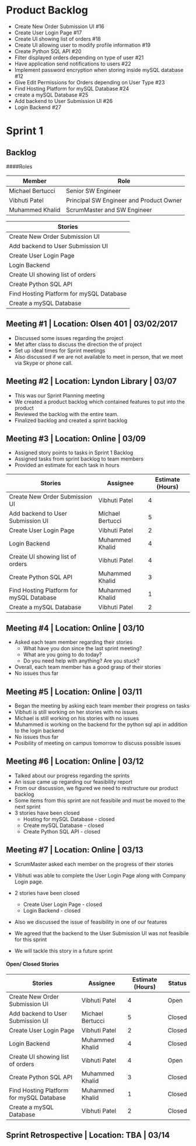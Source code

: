 # Product Backlog

* Create New Order Submission UI #16
* Create User Login Page #17
* Create UI showing list of orders #18
* Create UI allowing user to modify profile information #19
* Create Python SQL API #20
* Filter displayed orders depending on type of user #21
* Have application send notifications to users #22
* Implement password encryption when storing inside mySQL database #12
* Give Edit Permissions for Orders depending on User Type #23
* Find Hosting Platform for mySQL Database #24
* create a mySQL Database #25
* Add backend to User Submission UI #26
* Login Backend #27

# Sprint 1
## Backlog

####Roles

| Member | Role|
|--------|------|
| Michael Bertucci | Senior SW Engineer |
| Vibhuti Patel | Principal SW Engineer and Product Owner |
| Muhammed Khalid | ScrumMaster and SW Engineer |



| Stories                                  |
| ------------------------------------     |
| Create New Order Submission UI           | 
| Add backend to User Submission UI        |
| Create User Login Page                   |
| Login Backend                            |
| Create UI showing list of orders         |
| Create Python SQL API                    |
| Find Hosting Platform for mySQL Database |
| Create a mySQL Database                  |

## Meeting #1 | Location: Olsen 401 | 03/02/2017
* Discussed some issues regarding the project
* Met after class to discuss the direction the of project
* Set up ideal times for Sprint meetings
* Also discussed if we are not available to meet in person, that we meet via Skype or phone call. 

## Meeting #2 | Location: Lyndon Library | 03/07
* This was our Sprint Planning meeting
* We created a product backlog which contained features to put into the product
* Reviewed the backlog with the entire team. 
* Finalized backlog and created a sprint backlog

## Meeting #3 | Location: Online | 03/09
* Assigned story points to tasks in Sprint 1 Backlog
* Assigned tasks from sprint backlog to team members 
* Provided an estimate for each task in hours

| Stories                                  | Assignee         | Estimate (Hours) |
|------------------------------------------|------------------|------------------|
| Create New Order Submission UI           | Vibhuti Patel    | 4                |
| Add backend to User Submission UI        | Michael Bertucci | 5                |
| Create User Login Page                   | Vibhuti Patel    | 2                |
| Login Backend                            | Muhammed Khalid  | 4                |
| Create UI showing list of orders         | Vibhuti Patel    | 4                |
| Create Python SQL API                    | Muhammed Khalid  | 3                |
| Find Hosting Platform for mySQL Database | Muhammed Khalid  | 1                |
| Create a mySQL Database                  | Vibhuti Patel    | 2                |

## Meeting #4 | Location: Online | 03/10
* Asked each team member regarding their stories
  * What have you don since the last sprint meeting?
  * What are you going to do today? 
  * Do you need help with anything? Are you stuck? 
* Overall, each team member has a good grasp of their stories
* No issues thus far

## Meeting #5 | Location: Online | 03/11
 * Began the meeting by asking each team member their progress on tasks
 * Vibhuti is still working on her stories with no issues
 * Michael is still working on his stories with no issues
 * Muhammed is working on the backend for the python sql api in addition to the login backend
 * No issues thus far 
 * Posibility of meeting on campus tomorrow to discuss possible issues

## Meeting #6 | Location: Online | 03/12
 * Talked about our progress regarding the sprints 
 * An issue came up regarding our feasibility report
 * From our discussion, we figured we need to restructure our product backlog
 * Some items from this sprint are not feasibile and must be moved to the next sprint
 * 3 stories have been closed 
   * Hosting for mySQL Database - closed
   * Create mySQL Database - closed
   * Create Python SQL API - closed
   
## Meeting #7 | Location: Online | 03/13
* ScrumMaster asked each member on the progress of their stories
* Vibhuti was able to complete the User Login Page along with Company Login page. 
* 2 stories have been closed
  * Create User Login Page - closed
  * Login Backend          - closed
  
* Also we discussed the issue of feasibility in one of our features
* We agreed that the backend to the User Submission UI was not feasibile for this sprint
* We will tackle this story in a future sprint

#### Open/ Closed Stories

| Stories                                  | Assignee         | Estimate (Hours) | Status |
|------------------------------------------|------------------|------------------|--------|
| Create New Order Submission UI           | Vibhuti Patel    | 4                | Open |
| Add backend to User Submission UI        | Michael Bertucci | 5                | Closed |
| Create User Login Page                   | Vibhuti Patel    | 2                | Closed |
| Login Backend                            | Muhammed Khalid  | 4                | Closed |
| Create UI showing list of orders         | Vibhuti Patel    | 4                | Open |
| Create Python SQL API                    | Muhammed Khalid  | 3                | Closed |
| Find Hosting Platform for mySQL Database | Muhammed Khalid  | 1                | Closed |
| Create a mySQL Database                  | Vibhuti Patel    | 2                | Closed |


## Sprint Retrospective | Location: TBA | 03/14

 
